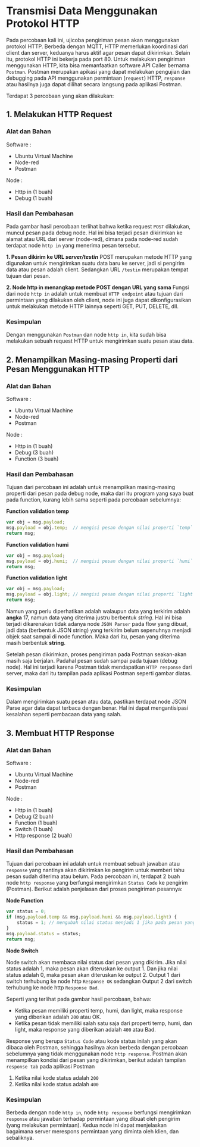 # Transmisi Data Menggunakan Protokol HTTP
Pada percobaan kali ini, ujicoba pengiriman pesan akan menggunakan protokol HTTP. Berbeda dengan MQTT, HTTP memerlukan koordinasi dari client dan server, keduanya harus aktif agar pesan dapat dikirimkan. Selain itu, protokol HTTP ini bekerja pada port 80. Untuk melakukan pengiriman menggunakan HTTP, kita bisa memanfaatkan software API Caller bernama `Postman`. Postman merupakan apikasi yang dapat melakukan pengujian dan debugging pada API menggunakan permintaan (`request`) HTTP, `response` atau hasilnya juga dapat dilihat secara langsung pada aplikasi Postman.

Terdapat 3 percobaan yang akan dilakukan:

## 1. Melakukan HTTP Request
### Alat dan Bahan

Software :

- Ubuntu Virtual Machine
- Node-red
- Postman

Node :
- Http in (1 buah)
- Debug (1 buah)


### Hasil dan Pembahasan

Pada gambar hasil percobaan terlihat bahwa ketika request `POST` dilakukan, muncul pesan pada debug node. Hal ini bisa terjadi pesan dikirimkan ke alamat atau URL dari server (node-red), dimana pada node-red sudah terdapat node `http in` yang menerima pesan tersebut. 

**1. Pesan dikirim ke URL *server/testin***
POST merupakan metode HTTP yang digunakan untuk mengirimkan suatu data baru ke server, jadi si pengirim data atau pesan adalah client. Sedangkan URL `/testin` merupakan tempat tujuan dari pesan.

**2. Node http in menangkap metode POST dengan URL yang sama**
Fungsi dari node `http in` adalah untuk membuat `HTTP endpoint` atau tujuan dari permintaan yang dilakukan oleh client, node ini juga dapat dikonfigurasikan untuk melakukan metode HTTP lainnya seperti GET, PUT, DELETE, dll.

### Kesimpulan
Dengan menggunakan `Postman` dan node `http in`, kita sudah bisa melakukan sebuah request HTTP untuk mengirimkan suatu pesan atau data.

## 2. Menampilkan Masing-masing Properti dari Pesan Menggunakan HTTP
### Alat dan Bahan

Software :

- Ubuntu Virtual Machine
- Node-red
- Postman

Node :
- Http in (1 buah)
- Debug (3 buah)
- Function (3 buah)

### Hasil dan Pembahasan
Tujuan dari percobaan ini adalah untuk menampilkan masing-masing properti dari pesan pada debug node, maka dari itu program yang saya buat pada function, kurang lebih sama seperti pada percobaan sebelumnya:

**Function validation temp**
```javascript
var obj = msg.payload;
msg.payload = obj.temp;  // mengisi pesan dengan nilai properti `temp`
return msg;
```

**Function validation humi**
```javascript
var obj = msg.payload;
msg.payload = obj.humi;  // mengisi pesan dengan nilai properti `humi`
return msg;
```

**Function validation light**
```javascript
var obj = msg.payload;
msg.payload = obj.light; // mengisi pesan dengan nilai properti `light`
return msg;
```

Namun yang perlu diperhatikan adalah walaupun data yang terkirim adalah **angka** 17, namun data yang diterima justru berbentuk *string*. Hal ini bisa terjadi dikarenakan tidak adanya node `JSON Parser` pada flow yang dibuat, jadi data (berbentuk JSON string) yang terkirim belum sepenuhnya menjadi objek saat sampai di node function. Maka dari itu, pesan yang diterima masih berbentuk **string**.

Setelah pesan dikirimkan, proses pengiriman pada Postman seakan-akan masih saja berjalan. Padahal pesan sudah sampai pada tujuan (debug node). Hal ini terjadi karena Postman tidak mendapatkan `HTTP response` dari server, maka dari itu tampilan pada aplikasi Postman seperti gambar diatas.

### Kesimpulan
Dalam mengirimkan suatu pesan atau data, pastikan terdapat node JSON Parse agar data dapat terbaca dengan benar. Hal ini dapat mengantisipasi kesalahan seperti pembacaan data yang salah.

## 3. Membuat HTTP Response
### Alat dan Bahan

Software :

- Ubuntu Virtual Machine
- Node-red
- Postman

Node :
- Http in (1 buah)
- Debug (2 buah)
- Function (1 buah)
- Switch (1 buah)
- Http response (2 buah)

### Hasil dan Pembahasan

Tujuan dari percobaan ini adalah untuk membuat sebuah jawaban atau `response` yang nantinya akan dikirimkan ke pengirim untuk memberi tahu pesan sudah diterima atau belum. Pada percobaan ini, terdapat 2 buah node `http response` yang berfungsi mengirimkan `Status Code` ke pengirim (Postman). Berikut adalah penjelasan dari proses pengiriman pesannya:

**Node Function**
```javascript
var status = 0;
if (msg.payload.temp && msg.payload.humi && msg.payload.light) {
    status = 1; // mengubah nilai status menjadi 1 jika pada pesan yang dikirim terdapat properti: temp, humi, dan light
}
msg.payload.status = status;
return msg;
```

**Node Switch**

Node switch akan membaca nilai status dari pesan yang dikirim. Jika nilai status adalah 1, maka pesan akan diteruskan ke output 1. Dan jika nilai status adalah 0, maka pesan akan diteruskan ke output 2. Output 1 dari switch terhubung ke node http `Response OK` sedangkan Output 2 dari switch terhubung ke node http `Response Bad`.

Seperti yang terlihat pada gambar hasil percobaan, bahwa: 
- Ketika pesan memiliki properti temp, humi, dan light, maka response yang diberikan adalah `200` atau OK.
- Ketika pesan tidak memiliki salah satu saja dari properti temp, humi, dan light, maka response yang diberikan adalah `400` atau Bad.

Response yang berupa `Status Code` atau kode status inilah yang akan dibaca oleh Postman, sehingga hasilnya akan berbeda dengan percobaan sebelumnya yang tidak menggunakan node `http response`. Postman akan menampilkan kondisi dari pesan yang dikirimkan, berikut adalah tampilan `response tab` pada aplikasi Postman

1. Ketika nilai kode status adalah `200`
2. Ketika nilai kode status adalah `400`

### Kesimpulan
Berbeda dengan node `http in`, node `http response` berfungsi mengirimkan `response` atau jawaban terhadap permintaan yang dibuat oleh pengirim (yang melakukan permintaan). Kedua node ini dapat menjelaskan bagaimana server merespons permintaan yang diminta oleh klien, dan sebaliknya.

